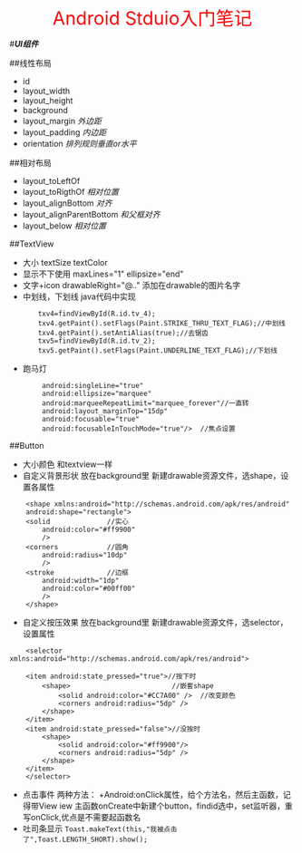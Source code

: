 <center><font size=6 color=red>Android Stduio入门笔记</font></center>

#***UI组件***

##线性布局
- id
- layout_width
- layout_height
- background
- layout_margin  *外边距*
- layout_padding *内边距*
- orientation *排列规则垂直or水平*

##相对布局
- layout_toLeftOf
- layout_toRigthOf *相对位置*
- layout_alignBottom *对齐*
- layout_alignParentBottom  *和父框对齐*
- layout_below *相对位置*

##TextView
- 大小 textSize textColor
- 显示不下使用  maxLines="1" ellipsize="end"
- 文字+icon drawableRight="@.." 添加在drawable的图片名字
- 中划线，下划线 java代码中实现
 ```
        txv4=findViewById(R.id.tv_4);
        txv4.getPaint().setFlags(Paint.STRIKE_THRU_TEXT_FLAG);//中划线
        txv4.getPaint().setAntiAlias(true);//去锯齿
        txv5=findViewById(R.id.tv_2);
        txv5.getPaint().setFlags(Paint.UNDERLINE_TEXT_FLAG);//下划线
```
- 跑马灯
```
		android:singleLine="true"
        android:ellipsize="marquee"
        android:marqueeRepeatLimit="marquee_forever"//一直转
        android:layout_marginTop="15dp"
        android:focusable="true"
        android:focusableInTouchMode="true"/>  //焦点设置
```

##Button
- 大小颜色 和textview一样
- 自定义背景形状   放在background里
  新建drawable资源文件，选shape，设置各属性
```
	<shape xmlns:android="http://schemas.android.com/apk/res/android"
    android:shape="rectangle">
    <solid				//实心
        android:color="#ff9900"
        />
    <corners			//圆角
        android:radius="10dp"
		/>
	<stroke				//边框
        android:width="1dp"
        android:color="#00ff00"
		/>
	</shape>
```
- 自定义按压效果		放在background里
  新建drawable资源文件，选selector，设置属性
```
	<selector xmlns:android="http://schemas.android.com/apk/res/android">

    <item android:state_pressed="true">//按下时
        <shape>							//嵌套shape
            <solid android:color="#CC7A00" />  //改变颜色
            <corners android:radius="5dp" />
        </shape>
    </item>
    <item android:state_pressed="false">//没按时
        <shape>
            <solid android:color="#ff9900"/>
            <corners android:radius="5dp" />
        </shape>
    </item>
	</selector>
```
- 点击事件
  两种方法：
  +Android:onClick属性，给个方法名，然后主函数，记得带View iew
  主函数onCreate中新建个button，findid选中，set监听器，重写onClick,优点是不需要起函数名
- 吐司条显示    `Toast.makeText(this,"我被点击了",Toast.LENGTH_SHORT).show();`